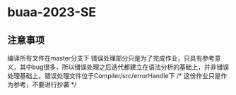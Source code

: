 # buaa-2023-SE
## 注意事项
编译所有文件在master分支下
错误处理部分只是为了完成作业，只具有参考意义，其中bug很多，所以错误处理之后迭代都建立在语法分析的基础上，并非错误处理基础上。错误处理文件位于Compiler/src/errorHandle下
/* 这份作业只是作为参考，不要进行抄袭 */

